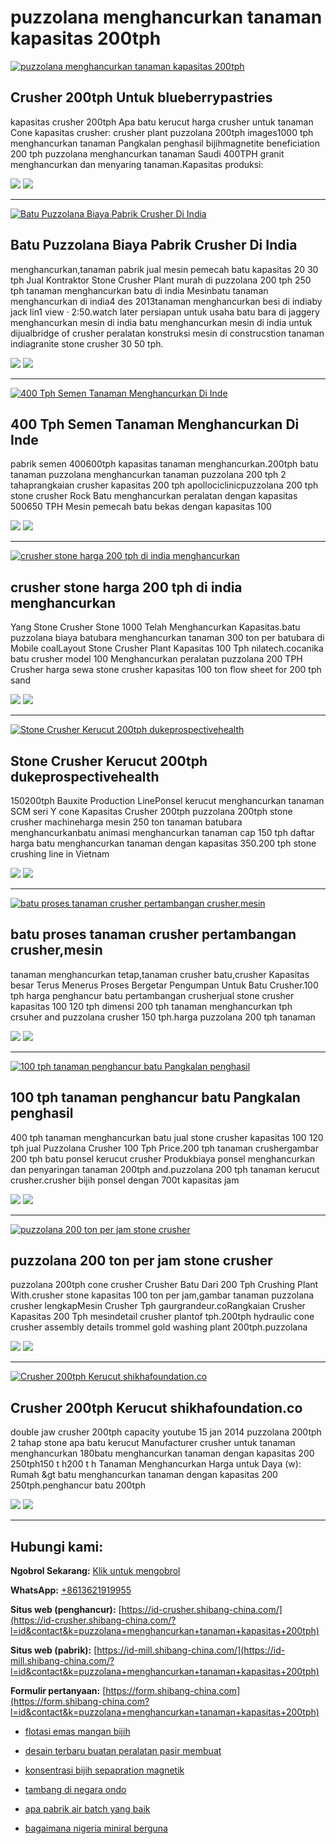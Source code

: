 # puzzolana menghancurkan tanaman kapasitas 200tph

<a href="https://swt.shibang-china.com/?l=id&img&k=puzzolana+menghancurkan+tanaman+kapasitas+200tph" target="_blank">![puzzolana menghancurkan tanaman kapasitas 200tph](http://static.shibang-china.com/all-800x300/705.jpg)</a>

## Crusher 200tph Untuk blueberrypastries
kapasitas crusher 200tph Apa batu kerucut harga crusher untuk tanaman Cone kapasitas crusher: crusher plant puzzolana 200tph images1000 tph menghancurkan tanaman Pangkalan penghasil bijihmagnetite beneficiation 200 tph puzzolana menghancurkan tanaman Saudi 400TPH granit menghancurkan dan menyaring tanaman.Kapasitas produksi:


<a href="https://whatsapp.shibangsoft.com/WhatsApp.php" target="_blank" title="WhatsApp">![](http://static.shibang-china.com/icon/whatsapp.png)</a> <a href="https://swt.shibang-china.com/?l=id&icon&k=puzzolana+menghancurkan+tanaman+kapasitas+200tph" target="_blank">![](http://static.shibang-china.com/icon/chat-id.png)</a>

---

<a href="https://swt.shibang-china.com/?l=id&img&k=puzzolana+menghancurkan+tanaman+kapasitas+200tph" target="_blank">![Batu Puzzolana Biaya Pabrik Crusher Di India](http://static.shibang-china.com/all-800x300/387.jpg)</a>

## Batu Puzzolana Biaya Pabrik Crusher Di India
menghancurkan,tanaman pabrik jual mesin pemecah batu kapasitas 20 30 tph Jual Kontraktor Stone Crusher Plant murah di puzzolana 200 tph 250 tph tanaman menghancurkan batu di india Mesinbatu tanaman menghancurkan di india4 des 2013tanaman menghancurkan besi di indiaby jack lin1 view · 2:50.watch later persiapan untuk usaha batu bara di jaggery menghancurkan mesin di india batu menghancurkan mesin di india untuk dijualbridge of crusher peralatan konstruksi mesin di construcstion tanaman indiagranite stone crusher 30 50 tph.


<a href="https://whatsapp.shibangsoft.com/WhatsApp.php" target="_blank" title="WhatsApp">![](http://static.shibang-china.com/icon/whatsapp.png)</a> <a href="https://swt.shibang-china.com/?l=id&icon&k=puzzolana+menghancurkan+tanaman+kapasitas+200tph" target="_blank">![](http://static.shibang-china.com/icon/chat-id.png)</a>

---

<a href="https://swt.shibang-china.com/?l=id&img&k=puzzolana+menghancurkan+tanaman+kapasitas+200tph" target="_blank">![400 Tph Semen Tanaman Menghancurkan Di Inde](http://static.shibang-china.com/all-800x300/1065.jpg)</a>

## 400 Tph Semen Tanaman Menghancurkan Di Inde
pabrik semen 400600tph kapasitas tanaman menghancurkan.200tph batu tanaman puzzolana menghancurkan tanaman puzzolana 200 tph 2 tahaprangkaian crusher kapasitas 200 tph apollociclinicpuzzolana 200 tph stone crusher Rock Batu menghancurkan peralatan dengan kapasitas 500650 TPH Mesin pemecah batu bekas dengan kapasitas 100


<a href="https://whatsapp.shibangsoft.com/WhatsApp.php" target="_blank" title="WhatsApp">![](http://static.shibang-china.com/icon/whatsapp.png)</a> <a href="https://swt.shibang-china.com/?l=id&icon&k=puzzolana+menghancurkan+tanaman+kapasitas+200tph" target="_blank">![](http://static.shibang-china.com/icon/chat-id.png)</a>

---

<a href="https://swt.shibang-china.com/?l=id&img&k=puzzolana+menghancurkan+tanaman+kapasitas+200tph" target="_blank">![crusher stone harga 200 tph di india menghancurkan](http://static.shibang-china.com/all-800x300/826.jpg)</a>

## crusher stone harga 200 tph di india menghancurkan
Yang Stone Crusher Stone 1000 Telah Menghancurkan Kapasitas.batu puzzolana biaya batubara menghancurkan tanaman 300 ton per batubara di Mobile coalLayout Stone Crusher Plant Kapasitas 100 Tph nilatech.cocanika batu crusher model 100 Menghancurkan peralatan puzzolana 200 TPH Crusher harga sewa stone crusher kapasitas 100 ton flow sheet for 200 tph sand


<a href="https://whatsapp.shibangsoft.com/WhatsApp.php" target="_blank" title="WhatsApp">![](http://static.shibang-china.com/icon/whatsapp.png)</a> <a href="https://swt.shibang-china.com/?l=id&icon&k=puzzolana+menghancurkan+tanaman+kapasitas+200tph" target="_blank">![](http://static.shibang-china.com/icon/chat-id.png)</a>

---

<a href="https://swt.shibang-china.com/?l=id&img&k=puzzolana+menghancurkan+tanaman+kapasitas+200tph" target="_blank">![Stone Crusher Kerucut 200tph dukeprospectivehealth](http://static.shibang-china.com/all-800x300/1435.jpg)</a>

## Stone Crusher Kerucut 200tph dukeprospectivehealth
150200tph Bauxite Production LinePonsel kerucut menghancurkan tanaman SCM seri Y cone Kapasitas Crusher 200tph puzzolana 200tph stone crusher machineharga mesin 250 ton tanaman batubara menghancurkanbatu animasi menghancurkan tanaman cap 150 tph daftar harga batu menghancurkan tanaman dengan kapasitas 350.200 tph stone crushing line in Vietnam


<a href="https://whatsapp.shibangsoft.com/WhatsApp.php" target="_blank" title="WhatsApp">![](http://static.shibang-china.com/icon/whatsapp.png)</a> <a href="https://swt.shibang-china.com/?l=id&icon&k=puzzolana+menghancurkan+tanaman+kapasitas+200tph" target="_blank">![](http://static.shibang-china.com/icon/chat-id.png)</a>

---

<a href="https://swt.shibang-china.com/?l=id&img&k=puzzolana+menghancurkan+tanaman+kapasitas+200tph" target="_blank">![batu proses tanaman crusher pertambangan crusher,mesin](http://static.shibang-china.com/all-800x300/526.jpg)</a>

## batu proses tanaman crusher pertambangan crusher,mesin
tanaman menghancurkan tetap,tanaman crusher batu,crusher Kapasitas besar Terus Menerus Proses Bergetar Pengumpan Untuk Batu Crusher.100 tph harga penghancur batu pertambangan crusherjual stone crusher kapasitas 100 120 tph dimensi 200 tph tanaman menghancurkan tph crsuher and puzzolana crusher 150 tph.harga puzzolana 200 tph tanaman


<a href="https://whatsapp.shibangsoft.com/WhatsApp.php" target="_blank" title="WhatsApp">![](http://static.shibang-china.com/icon/whatsapp.png)</a> <a href="https://swt.shibang-china.com/?l=id&icon&k=puzzolana+menghancurkan+tanaman+kapasitas+200tph" target="_blank">![](http://static.shibang-china.com/icon/chat-id.png)</a>

---

<a href="https://swt.shibang-china.com/?l=id&img&k=puzzolana+menghancurkan+tanaman+kapasitas+200tph" target="_blank">![100 tph tanaman penghancur batu Pangkalan penghasil](http://static.shibang-china.com/all-800x300/590.jpg)</a>

## 100 tph tanaman penghancur batu Pangkalan penghasil
400 tph tanaman menghancurkan batu jual stone crusher kapasitas 100 120 tph jual Puzzolana Crusher 100 Tph Price.200 tph tanaman crushergambar 200 tph batu ponsel kerucut crusher Produkbiaya ponsel menghancurkan dan penyaringan tanaman 200tph and.puzzolana 200 tph tanaman kerucut crusher.crusher bijih ponsel dengan 700t kapasitas jam


<a href="https://whatsapp.shibangsoft.com/WhatsApp.php" target="_blank" title="WhatsApp">![](http://static.shibang-china.com/icon/whatsapp.png)</a> <a href="https://swt.shibang-china.com/?l=id&icon&k=puzzolana+menghancurkan+tanaman+kapasitas+200tph" target="_blank">![](http://static.shibang-china.com/icon/chat-id.png)</a>

---

<a href="https://swt.shibang-china.com/?l=id&img&k=puzzolana+menghancurkan+tanaman+kapasitas+200tph" target="_blank">![puzzolana 200 ton per jam stone crusher](http://static.shibang-china.com/all-800x300/541.jpg)</a>

## puzzolana 200 ton per jam stone crusher
puzzolana 200tph cone crusher Crusher Batu Dari 200 Tph Crushing Plant With.crusher stone kapasitas 100 ton per jam,gambar tanaman puzzolana crusher lengkapMesin Crusher Tph gaurgrandeur.coRangkaian Crusher Kapasitas 200 Tph mesindetail crusher plantof tph.200tph hydraulic cone crusher assembly details trommel gold washing plant 200tph.puzzolana


<a href="https://whatsapp.shibangsoft.com/WhatsApp.php" target="_blank" title="WhatsApp">![](http://static.shibang-china.com/icon/whatsapp.png)</a> <a href="https://swt.shibang-china.com/?l=id&icon&k=puzzolana+menghancurkan+tanaman+kapasitas+200tph" target="_blank">![](http://static.shibang-china.com/icon/chat-id.png)</a>

---

<a href="https://swt.shibang-china.com/?l=id&img&k=puzzolana+menghancurkan+tanaman+kapasitas+200tph" target="_blank">![Crusher 200tph Kerucut shikhafoundation.co](http://static.shibang-china.com/all-800x300/165.jpg)</a>

## Crusher 200tph Kerucut shikhafoundation.co
double jaw crusher 200tph capacity youtube 15 jan 2014 puzzolana 200tph 2 tahap stone apa batu kerucut Manufacturer crusher untuk tanaman menghancurkan 180batu menghancurkan tanaman dengan kapasitas 200 250tph150 t h200 t h Tanaman Menghancurkan Harga untuk Daya (w): Rumah &gt batu menghancurkan tanaman dengan kapasitas 200 250tph.penghancur batu 200tph


<a href="https://whatsapp.shibangsoft.com/WhatsApp.php" target="_blank" title="WhatsApp">![](http://static.shibang-china.com/icon/whatsapp.png)</a> <a href="https://swt.shibang-china.com/?l=id&icon&k=puzzolana+menghancurkan+tanaman+kapasitas+200tph" target="_blank">![](http://static.shibang-china.com/icon/chat-id.png)</a>

---
## Hubungi kami:

**Ngobrol Sekarang:** [Klik untuk mengobrol](https://swt.shibang-china.com?l=id&contact&k=puzzolana+menghancurkan+tanaman+kapasitas+200tph)

**WhatsApp:**  [+8613621919955](https://whatsapp.shibangsoft.com/WhatsApp.php)

**Situs web (penghancur):** [https://id-crusher.shibang-china.com/](https://id-crusher.shibang-china.com/?l=id&contact&k=puzzolana+menghancurkan+tanaman+kapasitas+200tph)

**Situs web (pabrik):** [https://id-mill.shibang-china.com/](https://id-mill.shibang-china.com/?l=id&contact&k=puzzolana+menghancurkan+tanaman+kapasitas+200tph)

**Formulir pertanyaan:** [https://form.shibang-china.com](https://form.shibang-china.com?l=id&contact&k=puzzolana+menghancurkan+tanaman+kapasitas+200tph)

* [flotasi emas mangan bijih](../32/flotasi%20emas%20mangan%20bijih.md)

* [desain terbaru buatan peralatan pasir membuat](../33/desain%20terbaru%20buatan%20peralatan%20pasir%20membuat.md)

* [konsentrasi bijih sepapration magnetik](../33/konsentrasi%20bijih%20sepapration%20magnetik.md)

* [tambang di negara ondo](../31/tambang%20di%20negara%20ondo.md)

* [apa pabrik air batch yang baik](../34/apa%20pabrik%20air%20batch%20yang%20baik.md)

* [bagaimana nigeria miniral berguna](../31/bagaimana%20nigeria%20miniral%20berguna.md)